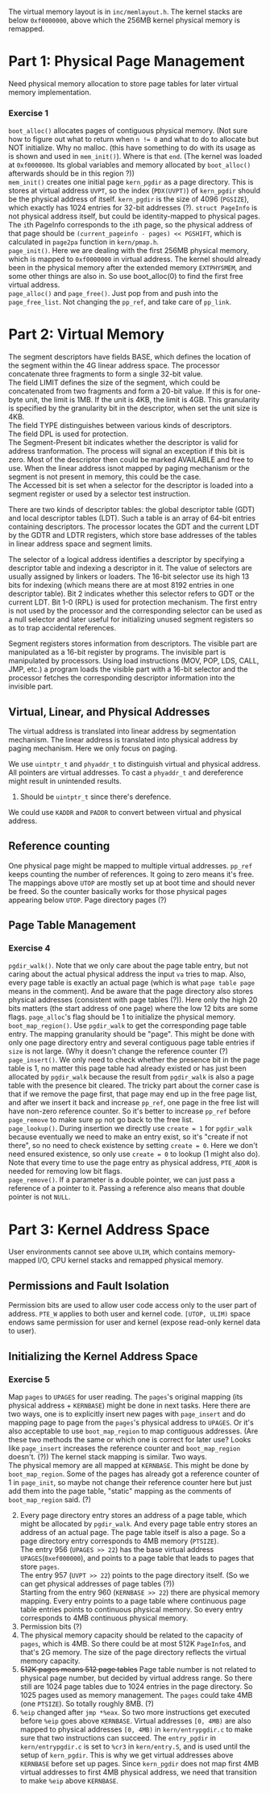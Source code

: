 The virtual memory layout is in `inc/memlayout.h`. The kernel stacks are below `0xf0000000`, above which the 256MB kernel physical memory is remapped.

# Part 1: Physical Page Management
Need physical memory allocation to store page tables for later virtual memory implementation.

### Exercise 1
`boot_alloc()` allocates pages of contiguous physical memory. (Not sure how to figure out what to return when `n != 0` and what to do to allocate but NOT initialize. Why no malloc. (this have something to do with its usage as is shown and used in `mem_init()`). Where is that `end`. (The kernel was loaded at `0xf0000000`. Its global variables and memory allocated by `boot_alloc()` afterwards should be in this region ?))\
`mem_init()` creates one initial page `kern_pgdir` as a page directory. This is stores at virtual address `UVPT`, so the index (`PDX(UVPT)`) of `kern_pgdir` should be the physical address of itself. `kern_pgdir` is the size of 4096 (`PGSIZE`), which exactly has 1024 entries for 32-bit addresses (?). `struct PageInfo` is not physical address itself, but could be identity-mapped to physical pages. The `i`th PageInfo corresponds to the `i`th page, so the physical address of that page should be `(current_pageinfo - pages) << PGSHIFT`, which is calculated in `page2pa` function in `kern/pmap.h`.\
`page_init()`. Here we are dealing with the first 256MB physical memory, which is mapped to `0xf0000000` in virtual address. The kernel should already been in the physical memory after the extended memory `EXTPHYSMEM`, and some other things are also in. So use boot_alloc(0) to find the first free virtual address.\
`page_alloc()` and `page_free()`. Just pop from and push into the `page_free_list`. Not changing the `pp_ref`, and take care of `pp_link`.

# Part 2: Virtual Memory
The segment descriptors have fields BASE, which defines the location of the segment within the 4G linear address space. The processor concatenate three fragments to form a single 32-bit value. \
The field LIMIT defines the size of the segment, which could be concatenated from two fragments and form a 20-bit value. If this is for one-byte unit, the limit is 1MB. If the unit is 4KB, the limit is 4GB. This granularity is specified by the granularity bit in the descriptor, when set the unit size is 4KB. \
The field TYPE distinguishes between various kinds of descriptors. \
The field DPL is used for protection. \
The Segment-Present bit indicates whether the descriptor is valid for address tranformation. The process will signal an exception if this bit is zero. Most of the descriptor then could be marked AVAILABLE and free to use. When the linear address isnot mapped by paging mechanism or the segment is not present in memory, this could be the case.\
The Accessed bit is set when a selector for the descriptor is loaded into a segment register or used by a selector test instruction.

There are two kinds of descriptor tables: the global descriptor table (GDT) and local descriptor tables (LDT). Such a table is an array of 64-bit entries containing descriptors. The processor locates the GDT and the current LDT by the GDTR and LDTR registers, which store base addresses of the tables in linear address space and segment limits.

The selector of a logical address identifies a descriptor by specifying a descriptor table and indexing a descriptor in it. The value of selectors are usually assigned by linkers or loaders. The 16-bit selector use its high 13 bits for indexing (which means there are at most 8192 entries in one descriptor table). Bit 2 indicates whether this selector refers to GDT or the current LDT. Bit 1-0 (RPL) is used for protection mechanism. The first entry is not used by the processor and the corresponding selector can be used as a null selector and later useful for initializing unused segment registers so as to trap accidental references.

Segment registers stores information from descriptors. The visible part are manipulated as a 16-bit register by programs. The invisible part is manipulated by processors. Using load instructions (MOV, POP, LDS, CALL, JMP, etc.) a program loads the visible part with a 16-bit selector and the processor fetches the corresponding descriptor information into the invisible part.

## Virtual, Linear, and Physical Addresses
The virtual address is translated into linear address by segmentation mechanism. The linear address is translated into physical address by paging mechanism. Here we only focus on paging.

We use `uintptr_t` and `phyaddr_t` to distinguish virtual and physical address. All pointers are virtual addresses. To cast a `phyaddr_t` and dereference might result in unintended results.
1. Should be `uintptr_t` since there's derefence.

We could use `KADDR` and `PADDR` to convert between virtual and physical address. 

## Reference counting
One physical page might be mapped to multiple virtual addresses. `pp_ref` keeps counting the number of references. It going to zero means it's free. The mappings above `UTOP` are mostly set up at boot time and should never be freed. So the counter basically works for those physical pages appearing below `UTOP`. Page directory pages (?)

## Page Table Management
### Exercise 4
`pgdir_walk()`. Note that we only care about the page table entry, but not caring about the actual physical address the input `va` tries to map. Also, every page table is exactly an actual page (which is what `page table page` means in the comment). And be aware that the page directory also stores physical addresses (consistent with page tables (?)). Here only the high 20 bits matters (the start address of one page) where the low 12 bits are some flags. `page_alloc`'s flag should be 1 to initialize the physical memory.\
`boot_map_region()`. Use `pgdir_walk` to get the corresponding page table entry. The mapping granularity should be "page". This might be done with only one page directory entry and several contiguous page table entries if `size` is not large. (Why it doesn't change the reference counter (?)\
`page_insert()`. We only need to check whether the presence bit in the page table is 1, no matter this page table had already existed or has just been allocated by `pgdir_walk` because the result from `pgdir_walk` is also a page table with the presence bit cleared. The tricky part about the corner case is that if we remove the page first, that page may end up in the free page list, and after we insert it back and increase `pp_ref`, one page in the free list will have non-zero reference counter. So it's better to increase `pp_ref` before `page_remove` to make sure `pp` not go back to the free list.\
`page_lookup()`. During insertion we directly use `create = 1` for `pgdir_walk` because eventually we need to make an entry exist, so it's "create if not there", so no need to check existence by setting `create = 0`. Here we don't need ensured existence, so only use `create = 0` to lookup (1 might also do). Note that every time to use the page entry as physical address, `PTE_ADDR` is needed for removing low bit flags.\
`page_remove()`. If a parameter is a double pointer, we can just pass a reference of a pointer to it. Passing a reference also means that double pointer is not `NULL`.

# Part 3: Kernel Address Space
User environments cannot see above `ULIM`, which contains memory-mapped I/O, CPU kernel stacks and remapped physical memory.

## Permissions and Fault Isolation
Permission bits are used to allow user code access only to the user part of address. `PTE_W` applies to both user and kernel code. `[UTOP, ULIM)` space endows same permission for user and kernel (expose read-only kernel data to user).

## Initializing the Kernel Address Space
### Exercise 5
Map `pages` to `UPAGES` for user reading. The `pages`'s original mapping (its physical address + `KERNBASE`) might be done in next tasks. Here there are two ways, one is to explicitly insert new pages with `page_insert` and do mapping page to page from the `pages`'s physical address to `UPAGES`. Or it's also acceptable to use `boot_map_region` to map contiguous addresses. (Are these two methods the same or which one is correct for later use? Looks like `page_insert` increases the reference counter and `boot_map_region` doesn't. (?)) The kernel stack mapping is similar. Two ways. \
The physical memory are all mapped at `KERNBASE`. This might be done by `boot_map_region`. Some of the pages has already got a reference counter of 1 in `page_init`, so maybe not change their reference counter here but just add them into the page table, "static" mapping as the comments of `boot_map_region` said. (?)

2. Every page directory entry stores an address of a page table, which might be allocated by `pgdir_walk`. And every page table entry stores an address of an actual page. The page table itself is also a page. So a page directory entry corresponds to 4MB memory (`PTSIZE`). \
The entry 956 (`UPAGES >> 22`) has the base virtual address `UPAGES`(`0xef000000`), and points to a page table that leads to pages that store `pages`. \
The entry 957 (`UVPT >> 22`) points to the page directory itself. (So we can get physical addresses of page tables (?))\
Starting from the entry 960 (`KERNBASE >> 22`) there are physical memory mapping. Every entry points to a page table where continuous page table entries points to continuous physical memory. So every entry corresponds to 4MB continuous physical memory.
3. Permission bits (?)
4. The physical memory capacity should be related to the capacity of `pages`, which is 4MB. So there could be at most 512K `PageInfo`s, and that's 2G memory. The size of the page directory reflects the virtual memory capacity.
5. ~~512K pages means 512 page tables~~ Page table number is not related to physical page number, but decided by virtual address range. So there still are 1024 page tables due to 1024 entries in the page directory. So 1025 pages used as memory management. The `pages` could take 4MB (one `PTSIZE`). So totally roughly 8MB. (?)
6. `%eip` changed after `jmp *%eax`. So two more instructions get executed before `%eip` goes above `KERNBASE`. Virtual addresses `[0, 4MB)` are also mapped to physical addresses `[0, 4MB)` in `kern/entrypgdir.c` to make sure that two instructions can succeed. The `entry_pgdir` in `kern/entrypgdir.c` is set to `%cr3` in `kern/entry.S`, and is used until the setup of `kern_pgdir`. This is why we get virtual addresses above `KERNBASE` before set up pages. Since `kern_pgdir` does not map first 4MB virtual addresses to first 4MB physical address, we need that transition to make `%eip` above `KERNBASE`.